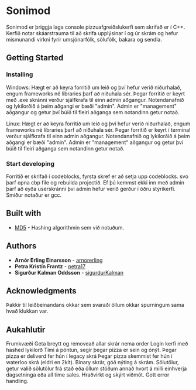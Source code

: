 # Sonimod

Sonimod er þriggja laga console pizzuafgreiðslukerfi sem skrifað er í C++. Kerfið notar skáarstrauma til að skrifa upplýsinar í og úr skrám og hefur mismunandi virkni fyrir umsjónarfólk, sölufólk, bakara og sendla.

## Getting Started

### Installing

Windows:
Hægt er að keyra forritið um leið og því hefur verið niðurhalað, engum frameworks né libraries þarf að niðuhala sér. Þegar forritið er keyrt með .exe skránni verður sjálfkrafa til einn admin aðgangur. Notendanafnið og lykilorðið á þeim aðgangi er bæði "admin". Admin er "management" aðgangur og getur því búið til fleiri aðganga sem notandinn getur notað.

Linux:
Hægt er að keyra forritið um leið og því hefur verið niðurhalað, engum frameworks né libraries þarf að niðuhala sér. Þegar forritið er keyrt í terminal verður sjálfkrafa til einn admin aðgangur. Notendanafnið og lykilorðið á þeim aðgangi er bæði "admin". Admin er "management" aðgangur og getur því búið til fleiri aðganga sem notandinn getur notað.

### Start developing

Forritið er skrifað í codeblocks, fyrsta skref er að setja upp codeblocks. svo þarf opna cbp file og rebuilda projectið.
Ef þú kemmst ekki inn með admin þarf að eyða userskránni þvi admin hefur verið gerður i öðru stýrikerfi.
Smiður notaður er gcc.

## Built with

* [MD5](https://bobobobo.wordpress.com/2010/10/17/md5-c-implementation/) - Hashing algorithmin sem við notuðum.

## Authors

* **Arnór Erling Einarsson** - [arnorerling](https://github.com/arnorerling)
* **Petra Kristín Frantz** - [petra17](https://github.com/petra17)
* **Sigurður Kalman Oddsson** - [sigurdurKalman](https://github.com/sigurdurKalman)

## Acknowledgments

Þakkir til leiðbeinandans okkar sem svaraði öllum okkar spurningum sama hvað klukkan var.

## Aukahlutir

Frumkvæði
Geta breytt og removeað allar skrár nema order
Login kerfi með hashed lykilorð
Tími á pöntun, segir þegar pizza er sein og ónýt.
Þegar pizza er deliverd fer hún í legacy skrá
Þegar pizza skemmist fer hún i waterloo skrá (eldri en 2klt).
Binary skrár, góð nýting á skrám.
Sölutölur, getur valið sölutölur frá stað eða öllum stöðum annað hvort á milli einhverja dagsetninga eða all time sales.
Hraðvirkt og skýrt viðmót.
Gott error handling.

